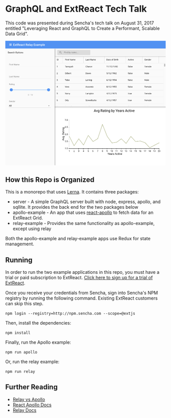 # GraphQL and ExtReact Tech Talk

This code was presented during Sencha's tech talk on August 31, 2017 entitled "Leveraging React and GraphQL to Create a Performant, Scalable Data Grid".

![Screenshot](screenshot.png)

## How this Repo is Organized
This is a monorepo that uses [Lerna](https://github.com/lerna/lerna).  It contains three packages:

* server - A simple GraphQL server built with node, express, apollo, and sqllite.  It provides the back end for the two packages below
* apollo-example - An app that uses [react-apollo](https://github.com/apollographql/react-apollo) to fetch data for an ExtReact Grid.
* relay-example - Provides the same functionality as apollo-example, except using relay

Both the apollo-example and relay-example apps use Redux for state management.

## Running

In order to run the two example applications in this repo, you must have a trial or paid subscription to ExtReact. 
[Click here to sign up for a trial of ExtReact](https://www.sencha.com/products/extreact/evaluate/).  

Once you receive your credentials 
from Sencha, sign into Sencha's NPM registry by running the following command.  Existing ExtReact customers can skip this step.

```
npm login --registry=http://npm.sencha.com --scope=@extjs
```

Then, install the dependencies:

```
npm install
```

Finally, run the Apollo example:

```
npm run apollo
```

Or, run the relay example:

```
npm run relay
```

## Further Reading

* [Relay vs Apollo](https://blog.graph.cool/relay-vs-apollo-comparing-graphql-clients-for-react-apps-b40af58c1534)
* [React Apollo Docs](http://dev.apollodata.com/react/)
* [Relay Docs](https://facebook.github.io/relay/)
